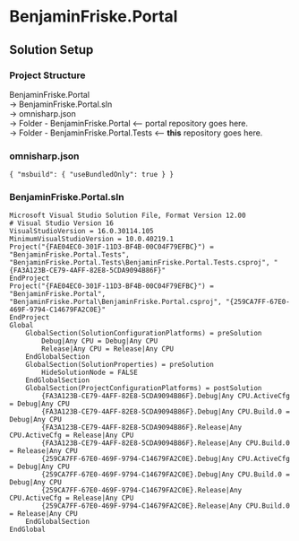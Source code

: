 # BenjaminFriske.Portal


## Solution Setup

### Project Structure
BenjaminFriske.Portal  
-> BenjaminFriske.Portal.sln  
-> omnisharp.json  
-> Folder - BenjaminFriske.Portal <-- portal repository goes here.  
-> Folder - BenjaminFriske.Portal.Tests <-- **this** repository goes here. 

### omnisharp.json
```
{ "msbuild": { "useBundledOnly": true } }
```

### BenjaminFriske.Portal.sln

```
Microsoft Visual Studio Solution File, Format Version 12.00
# Visual Studio Version 16
VisualStudioVersion = 16.0.30114.105
MinimumVisualStudioVersion = 10.0.40219.1
Project("{FAE04EC0-301F-11D3-BF4B-00C04F79EFBC}") = "BenjaminFriske.Portal.Tests", "BenjaminFriske.Portal.Tests\BenjaminFriske.Portal.Tests.csproj", "{FA3A123B-CE79-4AFF-82E8-5CDA9094B86F}"
EndProject
Project("{FAE04EC0-301F-11D3-BF4B-00C04F79EFBC}") = "BenjaminFriske.Portal", "BenjaminFriske.Portal\BenjaminFriske.Portal.csproj", "{259CA7FF-67E0-469F-9794-C14679FA2C0E}"
EndProject
Global
	GlobalSection(SolutionConfigurationPlatforms) = preSolution
		Debug|Any CPU = Debug|Any CPU
		Release|Any CPU = Release|Any CPU
	EndGlobalSection
	GlobalSection(SolutionProperties) = preSolution
		HideSolutionNode = FALSE
	EndGlobalSection
	GlobalSection(ProjectConfigurationPlatforms) = postSolution
		{FA3A123B-CE79-4AFF-82E8-5CDA9094B86F}.Debug|Any CPU.ActiveCfg = Debug|Any CPU
		{FA3A123B-CE79-4AFF-82E8-5CDA9094B86F}.Debug|Any CPU.Build.0 = Debug|Any CPU
		{FA3A123B-CE79-4AFF-82E8-5CDA9094B86F}.Release|Any CPU.ActiveCfg = Release|Any CPU
		{FA3A123B-CE79-4AFF-82E8-5CDA9094B86F}.Release|Any CPU.Build.0 = Release|Any CPU
		{259CA7FF-67E0-469F-9794-C14679FA2C0E}.Debug|Any CPU.ActiveCfg = Debug|Any CPU
		{259CA7FF-67E0-469F-9794-C14679FA2C0E}.Debug|Any CPU.Build.0 = Debug|Any CPU
		{259CA7FF-67E0-469F-9794-C14679FA2C0E}.Release|Any CPU.ActiveCfg = Release|Any CPU
		{259CA7FF-67E0-469F-9794-C14679FA2C0E}.Release|Any CPU.Build.0 = Release|Any CPU
	EndGlobalSection
EndGlobal
```